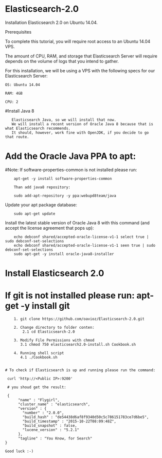 # Elasticsearch-2.0
 Installation Elasticsearch 2.0 on Ubuntu 14.04.
 
 Prerequisites
 
 To complete this tutorial, you will require root access to an Ubuntu 14.04 VPS.
 
 The amount of CPU, RAM, and storage that Elasticsearch Server will require depends on the volume of logs that you intend to gather.
 
 For this installation, we will be using a VPS with the following specs for our Elasticsearch Server:

	OS: Ubuntu 14.04
	
	RAM: 4GB
	
	CPU: 2

   #Install Java 8
   
	   Elasticsearch Java, so we will install that now. 
	   We will install a recent version of Oracle Java 8 because that is what Elasticsearch recommends. 
	   It should, however, work fine with OpenJDK, if you decide to go that route.
   
   # Add the Oracle Java PPA to apt:
   
   #Note: If software-properties-common is not installed please run: 
   
		apt-get -y install software-properties-common
																	
		Than add java8 repository:
		
		sudo add-apt-repository -y ppa:webupd8team/java
   
   Update your apt package database:
   
		sudo apt-get update
   
   Install the latest stable version of Oracle Java 8 with this command (and accept the license agreement that pops up):
   
		echo debconf shared/accepted-oracle-license-v1-1 select true | sudo debconf-set-selections
		echo debconf shared/accepted-oracle-license-v1-1 seen true | sudo debconf-set-selections
		sudo apt-get -y install oracle-java8-installer
   		
  # Install Elasticsearch 2.0
   
   # If git is not installed please run: apt-get -y install git
   
		1. git clone https://github.com/oavioz/Elasticsearch-2.0.git
		
		2. Change directory to folder conten:
			2.1 cd Elasticsearch-2.0
					
		3. Modify File Permissions with chmod
		   3.1 chmod 750 elasticsearch2.0-install.sh Cookbook.sh
			
		4. Running shell script
		   4.1 ./Cookbook.sh
		
	
	# To check if Elasticsearch is up and running please run the command:
	
	 curl 'http://<Public IP>:9200'
	 
	 # you shoud get the result:
	 
	 {
		  "name" : "Flygirl",
		  "cluster_name" : "elasticsearch",
		  "version" : {
			"number" : "2.0.0",
			"build_hash" : "de54438d6af8f9340d50c5c786151783ce7d6be5",
			"build_timestamp" : "2015-10-22T08:09:48Z",
			"build_snapshot" : false,
			"lucene_version" : "5.2.1"
		  },
		  "tagline" : "You Know, for Search"
	}
	
	Good luck :-)
	
	

	 
	 